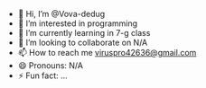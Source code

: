 - 👋 Hi, I’m @Vova-dedug
- 👀 I’m interested in programming
- 🌱 I’m currently learning in 7-g class
- 💞️ I’m looking to collaborate on N/A
- 📫 How to reach me  viruspro42636@gmail.com
- 😄 Pronouns: N/A
- ⚡ Fun fact: ...

<!---
Vova-dedug/Vova-dedug is a ✨ special ✨ repository because its `README.md` (this file) appears on your GitHub profile.
You can click the Preview link to take a look at your changes.
--->
